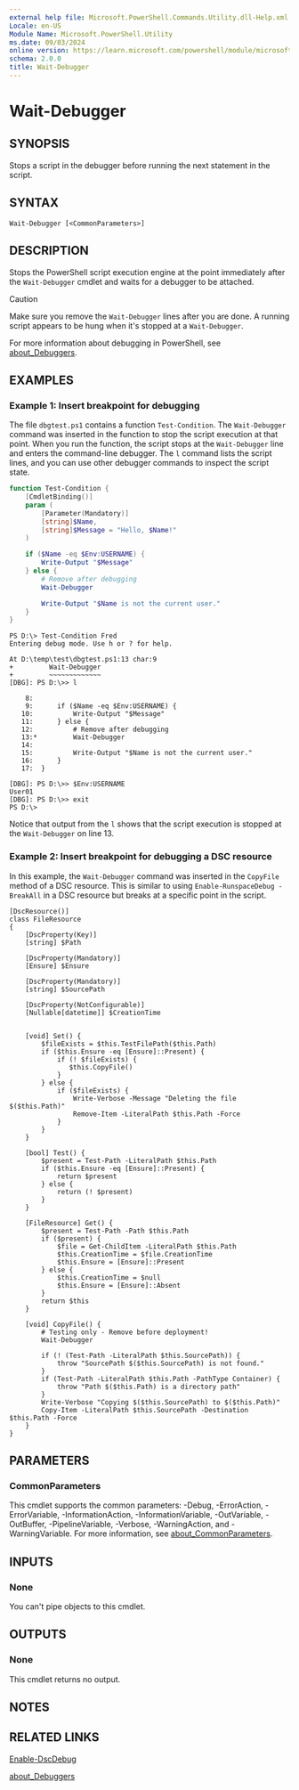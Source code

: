 ```yaml
---
external help file: Microsoft.PowerShell.Commands.Utility.dll-Help.xml
Locale: en-US
Module Name: Microsoft.PowerShell.Utility
ms.date: 09/03/2024
online version: https://learn.microsoft.com/powershell/module/microsoft.powershell.utility/wait-debugger?view=powershell-7.5&WT.mc_id=ps-gethelp
schema: 2.0.0
title: Wait-Debugger
---
```


# Wait-Debugger

## SYNOPSIS
Stops a script in the debugger before running the next statement in the script.

## SYNTAX

```
Wait-Debugger [<CommonParameters>]
```

## DESCRIPTION

Stops the PowerShell script execution engine at the point immediately after the `Wait-Debugger`
cmdlet and waits for a debugger to be attached.

> [!CAUTION]
> Make sure you remove the `Wait-Debugger` lines after you are done. A running script appears to be
> hung when it's stopped at a `Wait-Debugger`.

For more information about debugging in PowerShell, see
[about_Debuggers](/powershell/module/microsoft.powershell.core/about/about_debuggers).

## EXAMPLES

### Example 1: Insert breakpoint for debugging

The file `dbgtest.ps1` contains a function `Test-Condition`. The `Wait-Debugger` command was
inserted in the function to stop the script execution at that point. When you run the function, the
script stops at the `Wait-Debugger` line and enters the command-line debugger. The `l` command lists
the script lines, and you can use other debugger commands to inspect the script state.

```powershell
function Test-Condition {
    [CmdletBinding()]
    param (
        [Parameter(Mandatory)]
        [string]$Name,
        [string]$Message = "Hello, $Name!"
    )

    if ($Name -eq $Env:USERNAME) {
        Write-Output "$Message"
    } else {
        # Remove after debugging
        Wait-Debugger

        Write-Output "$Name is not the current user."
    }
}
```

```
PS D:\> Test-Condition Fred
Entering debug mode. Use h or ? for help.

At D:\temp\test\dbgtest.ps1:13 char:9
+         Wait-Debugger
+         ~~~~~~~~~~~~~
[DBG]: PS D:\>> l

    8:
    9:      if ($Name -eq $Env:USERNAME) {
   10:          Write-Output "$Message"
   11:      } else {
   12:          # Remove after debugging
   13:*         Wait-Debugger
   14:
   15:          Write-Output "$Name is not the current user."
   16:      }
   17:  }

[DBG]: PS D:\>> $Env:USERNAME
User01
[DBG]: PS D:\>> exit
PS D:\>
```

Notice that output from the `l` shows that the script execution is stopped at the `Wait-Debugger` on
line 13.

### Example 2: Insert breakpoint for debugging a DSC resource

In this example, the `Wait-Debugger` command was inserted in the `CopyFile` method of a DSC
resource. This is similar to using `Enable-RunspaceDebug -BreakAll` in a DSC resource but breaks at
a specific point in the script.

```
[DscResource()]
class FileResource
{
    [DscProperty(Key)]
    [string] $Path

    [DscProperty(Mandatory)]
    [Ensure] $Ensure

    [DscProperty(Mandatory)]
    [string] $SourcePath

    [DscProperty(NotConfigurable)]
    [Nullable[datetime]] $CreationTime


    [void] Set() {
        $fileExists = $this.TestFilePath($this.Path)
        if ($this.Ensure -eq [Ensure]::Present) {
            if (! $fileExists) {
               $this.CopyFile()
            }
        } else {
            if ($fileExists) {
                Write-Verbose -Message "Deleting the file $($this.Path)"
                Remove-Item -LiteralPath $this.Path -Force
            }
        }
    }

    [bool] Test() {
        $present = Test-Path -LiteralPath $this.Path
        if ($this.Ensure -eq [Ensure]::Present) {
            return $present
        } else {
            return (! $present)
        }
    }

    [FileResource] Get() {
        $present = Test-Path -Path $this.Path
        if ($present) {
            $file = Get-ChildItem -LiteralPath $this.Path
            $this.CreationTime = $file.CreationTime
            $this.Ensure = [Ensure]::Present
        } else {
            $this.CreationTime = $null
            $this.Ensure = [Ensure]::Absent
        }
        return $this
    }

    [void] CopyFile() {
        # Testing only - Remove before deployment!
        Wait-Debugger

        if (! (Test-Path -LiteralPath $this.SourcePath)) {
            throw "SourcePath $($this.SourcePath) is not found."
        }
        if (Test-Path -LiteralPath $this.Path -PathType Container) {
            throw "Path $($this.Path) is a directory path"
        }
        Write-Verbose "Copying $($this.SourcePath) to $($this.Path)"
        Copy-Item -LiteralPath $this.SourcePath -Destination $this.Path -Force
    }
}
```

## PARAMETERS

### CommonParameters

This cmdlet supports the common parameters: -Debug, -ErrorAction, -ErrorVariable,
-InformationAction, -InformationVariable, -OutVariable, -OutBuffer, -PipelineVariable, -Verbose,
-WarningAction, and -WarningVariable. For more information, see
[about_CommonParameters](../Microsoft.PowerShell.Core/About/about_CommonParameters.md).

## INPUTS

### None

You can't pipe objects to this cmdlet.

## OUTPUTS

### None

This cmdlet returns no output.

## NOTES

## RELATED LINKS

[Enable-DscDebug](/powershell/module/PSDesiredStateConfiguration/Enable-DscDebug)

[about_Debuggers](/powershell/module/microsoft.powershell.core/about/about_debuggers)
